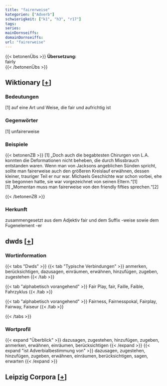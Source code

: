 ```yaml
---
title: "fairerweise"
kategorien: ["Adverb"]
schwierigkeit: ["k1", "h3", "r17"]
tags:
series:
mainDornseiffs:
domainDornseiffs:
url: "fairerweise"
---
```


{{< betonenÜbs >}}
**Übersetzung:**  
fairly  
{{< /betonenÜbs >}}

## Wiktionary [[+](https://de.wiktionary.org/wiki/fairerweise)]

### Bedeutungen
[1] auf eine Art und Weise, die fair und aufrichtig ist  

### Gegenwörter
[1] unfairerweise  

### Beispiele
{{< betonenZB >}}
[1] „Doch auch die begabtesten Chirurgen von L.A. konnten die Deformationen nicht beheben, die durch Missbrauch entstanden waren. Wenn man von Jacksons angeblichen Sünden spricht, sollte man fairerweise auch den größeren Kreislauf erwähnen, dessen kleiner, trauriger Teil er nur war. Michaels Geschichte war schon vorbei, ehe sie begonnen hatte, sie war vorgezeichnet von seinen Eltern.“[1]  
[1] „Momentan muss man fairerweise von den friendly fifties sprechen.“[2]  

{{< /betonenZB >}}
### Herkunft
zusammengesetzt aus dem Adjektiv fair und dem Suffix -weise sowie dem Fugenelement -er  



## dwds [[+](https://www.dwds.de/wb/fairerweise)]

### Wortinformation
{{< tabs "Dwds" >}}
{{< tab "Typische Verbindungen" >}}
anmerken, berücksichtigen, dazusagen, einräumen, erwähnen, hinzufügen, zugeben, zugestehen
{{< /tab >}}

{{< tab "alphabetisch vorangehend" >}}
Fair Play, fair, Faille, Faible, Fahrzyklus
{{< /tab >}}

{{< tab "alphabetisch vorangehend" >}}
Fairness, Fairnesspokal, Fairplay, Fairway, Faiseur
{{< /tab >}}

{{< /tabs >}}

### Wortprofil
{{< expand "Überblick" >}} dazusagen, zugestehen, hinzufügen, zugeben, anmerken, erwähnen, einräumen, berücksichtigen {{< /expand >}}
{{< expand "ist Adverbialbestimmung von" >}} dazusagen, zugestehen, hinzufügen, zugeben, erwähnen, einräumen, berücksichtigen, sagen, erwarten {{< /expand >}}

## Leipzig Corpora [[+](https://corpora.uni-leipzig.de/en/res?word=fairerweise&corpusId=deu_newscrawl-public_2018)]

